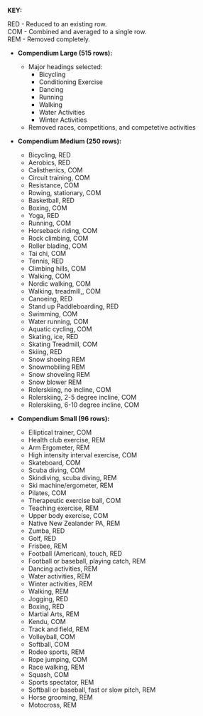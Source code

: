 **KEY:**

RED - Reduced to an existing row.<br>
COM - Combined and averaged to a single row.<br>
REM - Removed completely.<br>


- **Compendium Large (515 rows):**
    - Major headings selected:
        - Bicycling
        - Conditioning Exercise
        - Dancing
        - Running
        - Walking
        - Water Activities
        - Winter Activities
    - Removed races, competitions, and competetive activities

- **Compendium Medium (250 rows):**
    - Bicycling, RED
    - Aerobics, RED
    - Calisthenics, COM
    - Circuit training, COM
    - Resistance, COM
    - Rowing, stationary, COM
    - Basketball, RED
    - Boxing, COM
    - Yoga, RED
    - Running, COM
    - Horseback riding, COM
    - Rock climbing, COM
    - Roller blading, COM
    - Tai chi, COM
    - Tennis, RED
    - Climbing hills, COM
    - Walking, COM
    - Nordic walking, COM
    - Walking, treadmill,, COM
    - Canoeing, RED
    - Stand up Paddleboarding, RED
    - Swimming, COM
    - Water running, COM
    - Aquatic cycling, COM
    - Skating, ice, RED
    - Skating Treadmill, COM
    - Skiing, RED
    - Snow shoeing REM
    - Snowmobiling REM
    - Snow shoveling REM
    - Snow blower REM
    - Rolerskiing, no incline, COM
    - Rolerskiing, 2-5 degree incline, COM
    - Rolerskiing, 6-10 degree incline, COM

- **Compendium Small (96 rows):**
    - Elliptical trainer, COM
    - Health club exercise, REM
    - Arm Ergometer, REM
    - High intensity interval exercise, COM
    - Skateboard, COM
    - Scuba diving, COM
    - Skindiving, scuba diving, REM
    - Ski machine/ergometer, REM
    - Pilates, COM
    - Therapeutic exercise ball, COM
    - Teaching exercise, REM
    - Upper body exercise, COM
    - Native New Zealander PA, REM
    - Zumba, RED
    - Golf, RED
    - Frisbee, REM
    - Football (American), touch, RED
    - Football or baseball, playing catch, REM
    - Dancing activities, REM
    - Water activities, REM
    - Winter activities, REM
    - Walking, REM
    - Jogging, RED
    - Boxing, RED
    - Martial Arts, REM
    - Kendu, COM
    - Track and field, REM
    - Volleyball, COM
    - Softball, COM
    - Rodeo sports, REM
    - Rope jumping, COM
    - Race walking, REM
    - Squash, COM
    - Sports spectator, REM
    - Softball or baseball, fast or slow pitch, REM
    - Horse grooming, REM
    - Motocross, REM